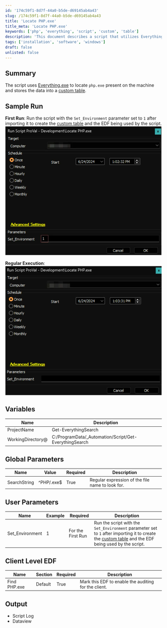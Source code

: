```yaml
---
id: '174c59f1-8d7f-44a0-b5de-d69145ab4a43'
slug: /174c59f1-8d7f-44a0-b5de-d69145ab4a43
title: 'Locate PHP.exe'
title_meta: 'Locate PHP.exe'
keywords: ['php', 'everything', 'script', 'custom', 'table']
description: 'This document describes a script that utilizes Everything.exe to locate php.exe on a machine and store the results in a custom table. It includes instructions for the first run and regular execution, along with parameter details and output expectations.'
tags: ['installation', 'software', 'windows']
draft: false
unlisted: false
---
```


## Summary

The script uses [Everything.exe](https://www.voidtools.com/) to locate `php.exe` present on the machine and stores the data into a [custom table](/docs/10712956-11f1-47f6-ab0a-d063d2ca67d1).

## Sample Run

**First Run**: Run the script with the `Set_Environment` parameter set to `1` after importing it to create the [custom table](/docs/10712956-11f1-47f6-ab0a-d063d2ca67d1) and the EDF being used by the script.  
![First Run](../../../static/img/docs/174c59f1-8d7f-44a0-b5de-d69145ab4a43/image_1_1.webp)

**Regular Execution**:  
![Regular Execution](../../../static/img/docs/174c59f1-8d7f-44a0-b5de-d69145ab4a43/image_2_1.webp)

## Variables

| Name                | Description                     |
|---------------------|---------------------------------|
| ProjectName         | Get-EverythingSearch            |
| WorkingDirectory@   | C:/ProgramData/_Automation/Script/Get-EverythingSearch |

## Global Parameters

| Name         | Value         | Required | Description                                        |
|--------------|---------------|----------|----------------------------------------------------|
| SearchString | ^PHP/.exe$    | True     | Regular expression of the file name to look for.  |

## User Parameters

| Name            | Example | Required                | Description                                                                                          |
|-----------------|---------|-------------------------|------------------------------------------------------------------------------------------------------|
| Set_Environment  | 1       | For the First Run       | Run the script with the `Set_Environment` parameter set to `1` after importing it to create the [custom table](/docs/10712956-11f1-47f6-ab0a-d063d2ca67d1) and the EDF being used by the script. |

## Client Level EDF

| Name          | Section  | Required | Description                                              |
|---------------|----------|----------|----------------------------------------------------------|
| Find PHP.exe  | Default  | True     | Mark this EDF to enable the auditing for the client.     |

## Output

- Script Log
- Dataview